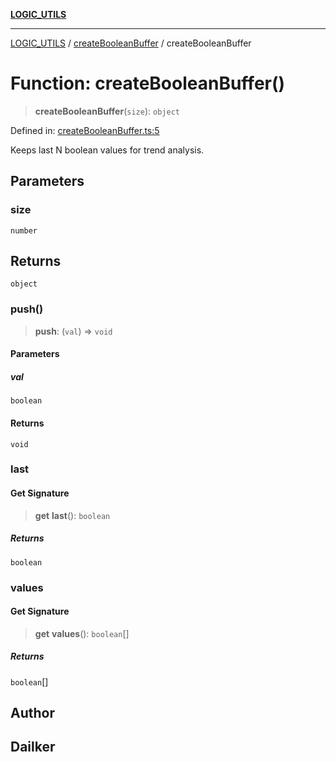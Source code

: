 [**LOGIC_UTILS**](../../README.md)

***

[LOGIC_UTILS](../../README.md) / [createBooleanBuffer](../README.md) / createBooleanBuffer

# Function: createBooleanBuffer()

> **createBooleanBuffer**(`size`): `object`

Defined in: [createBooleanBuffer.ts:5](https://github.com/dailker/everyutil/blob/c1119b9befc384594ad07b4277ef37c36f79d0c2/src/logic/createBooleanBuffer.ts#L5)

Keeps last N boolean values for trend analysis.

## Parameters

### size

`number`

## Returns

`object`

### push()

> **push**: (`val`) => `void`

#### Parameters

##### val

`boolean`

#### Returns

`void`

### last

#### Get Signature

> **get** **last**(): `boolean`

##### Returns

`boolean`

### values

#### Get Signature

> **get** **values**(): `boolean`[]

##### Returns

`boolean`[]

## Author

## Dailker
